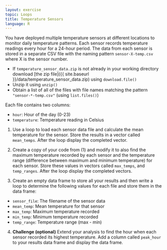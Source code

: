 ```yaml
---
layout: exercise
topic: Loops
title: Temperature Sensors
language: R
---
```


You have deployed multiple temperature sensors at different locations to monitor daily temperature patterns. Each sensor records temperature readings every hour for a 24-hour period. The data from each sensor is stored in a separate CSV file with the naming pattern `sensor-X-temp.csv` where X is the sensor number.

- If `temperature_sensor_data.zip` is not already in your working directory download [the zip file]({{ site.baseurl }}/data/temperature_sensor_data.zip) using `download.file()`
- Unzip it using `unzip()`
- Obtain a list of all of the files with file names matching the pattern `"sensor-*-temp.csv"` (using `list.files()`)

Each file contains two columns:

- `hour`: Hour of the day (0-23)
- `temperature`: Temperature reading in Celsius

1. Use a loop to load each sensor data file and calculate the mean temperature for the sensor. Store the results in a vector called `mean_temps`. After the loop display the completed vector.

2. Create a copy of your code from (1) and modify it to also find the maximum temperature recorded by each sensor and the temperature range (difference between maximum and minimum temperature) for each sensor. Store these values in vectors called `max_temps`, and `temp_ranges`. After the loop display the completed vectors.

3. Create an empty data frame to store all your results and then write a loop to determine the following values for each file and store them in the data frame:

- `sensor_file`: The filename of the sensor data
- `mean_temp`: Mean temperature for that sensor
- `max_temp`: Maximum temperature recorded
- `min_temp`: Minimum temperature recorded
- `temp_range`: Temperature range (max - min)

4. **Challenge (optional)** Extend your analysis to find the hour when each sensor recorded its highest temperature. Add a column called `peak_hour` to your results data frame and display the data frame.
